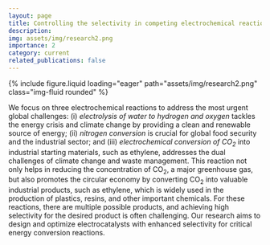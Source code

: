```yaml
---
layout: page
title: Controlling the selectivity in competing electrochemical reactions
description:
img: assets/img/research2.png
importance: 2
category: current
related_publications: false
---
```


<div class="row justify-content-center">
    <div class="col-8 mt-3 mt-md-0">
        {% include figure.liquid loading="eager" path="assets/img/research2.png" class="img-fluid rounded" %}
    </div>
</div>

We focus on three electrochemical reactions to address the most urgent global challenges: (i) _electrolysis of water to hydrogen and oxygen_ tackles the energy crisis and climate change by providing a clean and renewable source of energy; (ii) _nitrogen conversion_ is crucial for global food security and the industrial sector; and (iii) _electrochemical conversion of CO<sub>2</sub>_ into industrial starting materials, such as ethylene, addresses the dual challenges of climate change and waste management. This reaction not only helps in reducing the concentration of CO<sub>2</sub>, a major greenhouse gas, but also promotes the circular economy by converting CO<sub>2</sub> into valuable industrial products, such as ethylene, which is widely used in the production of plastics, resins, and other important chemicals. For these reactions, there are multiple possible products, and achieving high selectivity for the desired product is often challenging. Our research aims to design and optimize electrocatalysts with enhanced selectivity for critical energy conversion reactions.
